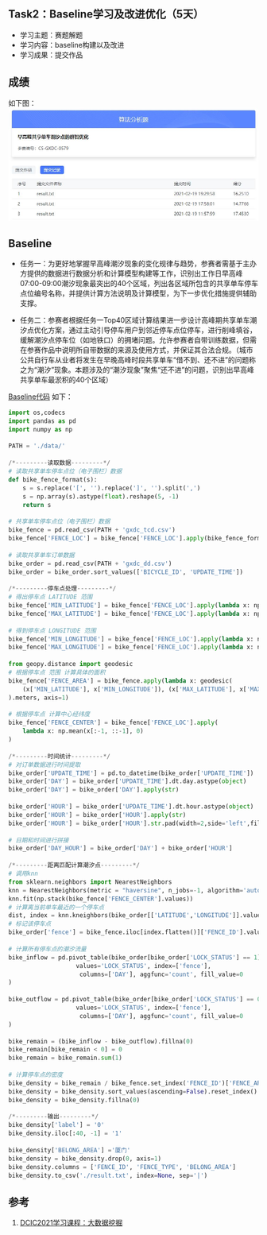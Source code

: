 ## Task2：Baseline学习及改进优化（5天）

- 学习主题：赛题解题
- 学习内容：baseline构建以及改进
- 学习成果：提交作品

## 成绩

如下图：
![成绩](../pic/成绩.JPG)

## Baseline

- 任务一：为更好地掌握早高峰潮汐现象的变化规律与趋势，参赛者需基于主办方提供的数据进行数据分析和计算模型构建等工作，识别出工作日早高峰07:00-09:00潮汐现象最突出的40个区域，列出各区域所包含的共享单车停车点位编号名称，并提供计算方法说明及计算模型，为下一步优化措施提供辅助支撑。

- 任务二：参赛者根据任务一Top40区域计算结果进一步设计高峰期共享单车潮汐点优化方案，通过主动引导停车用户到邻近停车点位停车，进行削峰填谷，缓解潮汐点停车位（如地铁口）的拥堵问题。允许参赛者自带训练数据，但需在参赛作品中说明所自带数据的来源及使用方式，并保证其合法合规。（城市公共自行车从业者将发生在早晚高峰时段共享单车“借不到、还不进”的问题称之为“潮汐”现象。本题涉及的“潮汐现象”聚焦“还不进”的问题，识别出早高峰共享单车最淤积的40个区域）


[Baseline代码](./baseline.ipynb) 如下：

```python
import os,codecs
import pandas as pd
import numpy as np

PATH = './data/'

/*---------读取数据---------*/
# 读取共享单车停车点位（电子围栏）数据
def bike_fence_format(s):
    s = s.replace('[', '').replace(']', '').split(',')
    s = np.array(s).astype(float).reshape(5, -1)
    return s
    
# 共享单车停车点位（电子围栏）数据
bike_fence = pd.read_csv(PATH + 'gxdc_tcd.csv')
bike_fence['FENCE_LOC'] = bike_fence['FENCE_LOC'].apply(bike_fence_format)

# 读取共享单车订单数据
bike_order = pd.read_csv(PATH + 'gxdc_dd.csv')
bike_order = bike_order.sort_values(['BICYCLE_ID', 'UPDATE_TIME'])

/*---------停车点处理---------*/
# 得出停车点 LATITUDE 范围
bike_fence['MIN_LATITUDE'] = bike_fence['FENCE_LOC'].apply(lambda x: np.min(x[:, 1]))
bike_fence['MAX_LATITUDE'] = bike_fence['FENCE_LOC'].apply(lambda x: np.max(x[:, 1]))

# 得到停车点 LONGITUDE 范围
bike_fence['MIN_LONGITUDE'] = bike_fence['FENCE_LOC'].apply(lambda x: np.min(x[:, 0]))
bike_fence['MAX_LONGITUDE'] = bike_fence['FENCE_LOC'].apply(lambda x: np.max(x[:, 0]))

from geopy.distance import geodesic
# 根据停车点 范围 计算具体的面积
bike_fence['FENCE_AREA'] = bike_fence.apply(lambda x: geodesic(
    (x['MIN_LATITUDE'], x['MIN_LONGITUDE']), (x['MAX_LATITUDE'], x['MAX_LONGITUDE'])
).meters, axis=1)

# 根据停车点 计算中心经纬度
bike_fence['FENCE_CENTER'] = bike_fence['FENCE_LOC'].apply(
    lambda x: np.mean(x[:-1, ::-1], 0)
)

/*---------时间统计---------*/
# 对订单数据进行时间提取
bike_order['UPDATE_TIME'] = pd.to_datetime(bike_order['UPDATE_TIME'])
bike_order['DAY'] = bike_order['UPDATE_TIME'].dt.day.astype(object)
bike_order['DAY'] = bike_order['DAY'].apply(str)

bike_order['HOUR'] = bike_order['UPDATE_TIME'].dt.hour.astype(object)
bike_order['HOUR'] = bike_order['HOUR'].apply(str)
bike_order['HOUR'] = bike_order['HOUR'].str.pad(width=2,side='left',fillchar='0')

# 日期和时间进行拼接
bike_order['DAY_HOUR'] = bike_order['DAY'] + bike_order['HOUR']

/*---------距离匹配计算潮汐点---------*/
# 调用knn
from sklearn.neighbors import NearestNeighbors
knn = NearestNeighbors(metric = "haversine", n_jobs=-1, algorithm='auto')
knn.fit(np.stack(bike_fence['FENCE_CENTER'].values))
# 计算离当前单车最近的一个停车点
dist, index = knn.kneighbors(bike_order[['LATITUDE','LONGITUDE']].values[:], n_neighbors=1)
# 标记该停车点
bike_order['fence'] = bike_fence.iloc[index.flatten()]['FENCE_ID'].values

# 计算所有停车点的潮汐流量
bike_inflow = pd.pivot_table(bike_order[bike_order['LOCK_STATUS'] == 1], 
                   values='LOCK_STATUS', index=['fence'],
                    columns=['DAY'], aggfunc='count', fill_value=0
)

bike_outflow = pd.pivot_table(bike_order[bike_order['LOCK_STATUS'] == 0], 
                   values='LOCK_STATUS', index=['fence'],
                    columns=['DAY'], aggfunc='count', fill_value=0
)

bike_remain = (bike_inflow - bike_outflow).fillna(0)
bike_remain[bike_remain < 0] = 0  
bike_remain = bike_remain.sum(1)

# 计算停车点的密度
bike_density = bike_remain / bike_fence.set_index('FENCE_ID')['FENCE_AREA']
bike_density = bike_density.sort_values(ascending=False).reset_index()
bike_density = bike_density.fillna(0)

/*---------输出---------*/
bike_density['label'] = '0'
bike_density.iloc[:40, -1] = '1'

bike_density['BELONG_AREA'] ='厦门'
bike_density = bike_density.drop(0, axis=1)
bike_density.columns = ['FENCE_ID', 'FENCE_TYPE', 'BELONG_AREA']
bike_density.to_csv('./result.txt', index=None, sep='|')
```

## 参考

1. [DCIC2021学习课程：大数据挖掘](https://coggle.club/learn/dcic2021/task1)

